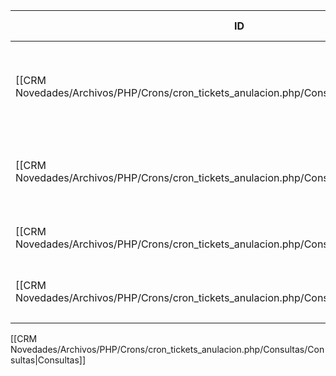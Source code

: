 | ID<br>                                                                                      | Tipo   | Archivo Origen                                                                                                  | Modulo Funcional     | Base de Datos    | Tablas Afectadas | Joins | Objetivo                                        | Impacto   | Observacion |
| ------------------------------------------------------------------------------------------- | ------ | --------------------------------------------------------------------------------------------------------------- | -------------------- | ---------------- | ---------------- | ----- | ----------------------------------------------- | --------- | ----------- |
| [[CRM Novedades/Archivos/PHP/Crons/cron_tickets_anulacion.php/Consultas/UPDATE/Q001\|Q001]] | UPDATE | [[CRM Novedades/Archivos/PHP/Crons/cron_tickets_anulacion.php/Consultas/Consultas\|cron_tickets_anulacion.php]] | Envío de anulaciones | gyssrl_novedades | sw_tickets       |       | Marcar ticket con estado 15 (sin email cargado) | Escritura |             |
| [[CRM Novedades/Archivos/PHP/Crons/cron_tickets_anulacion.php/Consultas/UPDATE/Q002\|Q002]] | UPDATE | [[CRM Novedades/Archivos/PHP/Crons/cron_tickets_anulacion.php/Consultas/Consultas\|cron_tickets_anulacion.php]] | Envío de anulaciones | gyssrl_novedades | sw_colaEnvioMail |       | Marcar cola como error por datos faltantes      | Escritura |             |
| [[CRM Novedades/Archivos/PHP/Crons/cron_tickets_anulacion.php/Consultas/UPDATE/Q003\|Q003]] | UPDATE | [[CRM Novedades/Archivos/PHP/Crons/cron_tickets_anulacion.php/Consultas/Consultas\|cron_tickets_anulacion.php]] | Envío de anulaciones | gyssrl_novedades | sw_tickets       |       | Marcar ticket con estado 9                      | Escritura |             |
| [[CRM Novedades/Archivos/PHP/Crons/cron_tickets_anulacion.php/Consultas/UPDATE/Q004\|Q004]] | UPDATE | [[CRM Novedades/Archivos/PHP/Crons/cron_tickets_anulacion.php/Consultas/Consultas\|cron_tickets_anulacion.php]] | Envío de anulaciones | gyssrl_novedades | sw_colaEnvioMail |       | Marcar cola como enviada                        | Escritura |             |
|                                                                                             |        |                                                                                                                 |                      |                  |                  |       |                                                 |           |             |

[[CRM Novedades/Archivos/PHP/Crons/cron_tickets_anulacion.php/Consultas/Consultas|Consultas]]